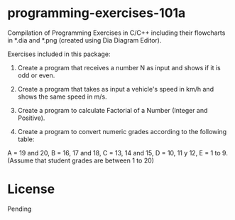 # programming-exercises-101a
Compilation of Programming Exercises in C/C++ including their flowcharts in *.dia and *.png (created using Dia Diagram Editor).

Exercises included in this package:

1. Create a program that receives a number N as input and shows if it is odd or even.

2. Create a program that takes as input a vehicle's speed in km/h and shows the same speed in m/s.

3. Create a program to calculate Factorial of a Number (Integer and Positive).

4. Create a program to convert numeric grades according to the following table:

A = 19 and 20, B = 16, 17 and 18, C = 13, 14 and 15, D = 10, 11 y 12, E = 1 to 9. (Assume that student grades are between 1 to 20)

# License
Pending